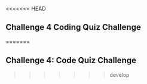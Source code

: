 <<<<<<< HEAD
## Challenge 4  Coding Quiz Challenge ##
=======
## Challenge 4:  Code Quiz Challenge ##
>>>>>>> develop


